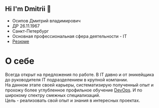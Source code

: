 ## Hi I'm Dmitrii 👋

- Осипов Дмитрий владимирович
- ДР 26.11.1967
- Санкт-Петербург
- Основная профессиональная сфера деятельности - IT
- [Резюме](https://spb.hh.ru/resume/87531a2cff0708045a0039ed1f555878576577)

# О себе

Всегда открыт на предложения по работе. В IT давно и от эникейщика до руководителя IT подразделением в крупной компании.   
На данном этапе своей карьеры, систематизирую полученный опыт и прохожу более углубленное профильное обучение [DevOps](https://github.com/DimOsSpb/Netology-DevOps). И по широкому спектру смежных специализаций.  
Цель - реализовать свой опыт и знания в интересных проектах.



